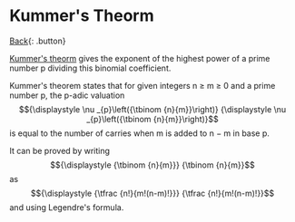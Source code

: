 # Kummer's Theorm

[Back](../../index.md){: .button}

<script type="text/javascript" id="MathJax-script" async
  src="https://cdn.jsdelivr.net/npm/mathjax@3/es5/tex-mml-chtml.js">
</script>

[Kummer's theorm](https://en.wikipedia.org/wiki/Kummer%27s_theorem) gives the exponent of the highest power of a prime number p dividing this binomial coefficient.

Kummer's theorem states that for given integers n ≥ m ≥ 0 and a prime number p, the p-adic valuation $${\displaystyle \nu _{p}\left({\tbinom {n}{m}}\right)} {\displaystyle \nu _{p}\left({\tbinom {n}{m}}\right)}$$ is equal to the number of carries when m is added to n − m in base p.

It can be proved by writing $${\displaystyle {\tbinom {n}{m}}} {\tbinom  {n}{m}}$$ as $${\displaystyle {\tfrac {n!}{m!(n-m)!}}} {\tfrac  {n!}{m!(n-m)!}}$$ and using Legendre's formula.

